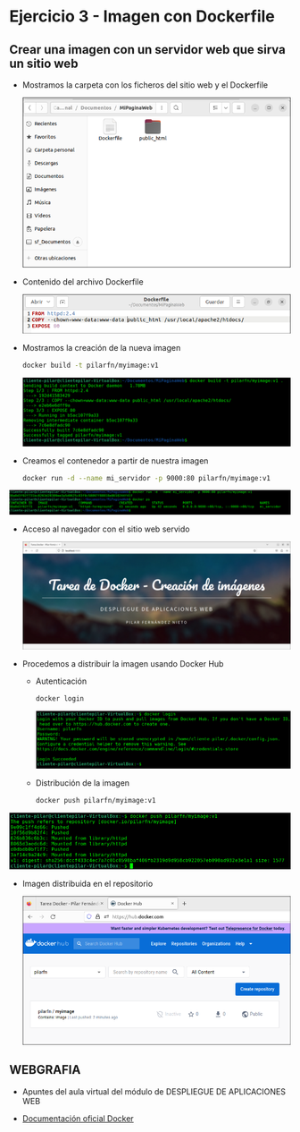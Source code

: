 # Ejercicio 3 - Imagen con Dockerfile

## Crear una imagen con un servidor web que sirva un sitio web

* Mostramos la carpeta con los ficheros del sitio web y el Dockerfile


  ![](capturas\cap01.png)

* Contenido del archivo Dockerfile

  ![](capturas\cap02.png)

* Mostramos la creación de la nueva imagen

  ```bash
  docker build -t pilarfn/myimage:v1
  ```



  ![](capturas\cap03.png)

* Creamos el contenedor a partir de nuestra imagen

  ```bash
  docker run -d --name mi_servidor -p 9000:80 pilarfn/myimage:v1
  ```


 ![](capturas\cap04.png)

* Acceso al navegador con el sitio web servido

  ![](capturas\cap05.png)


* Procedemos a distribuir la imagen usando Docker Hub

  * Autenticación

    ```bash
    docker login
    ```

    ![](capturas\cap06.png)

  * Distribución de la imagen

    ```bash
    docker push pilarfn/myimage:v1
    ```

![](capturas/cap07.png)

  * Imagen distribuida en el repositorio

    ![](capturas/cap08.png)

## WEBGRAFIA

* Apuntes del aula virtual del módulo de DESPLIEGUE DE APLICACIONES WEB

* [Documentación oficial Docker](https://docs.docker.com/reference/)

  
